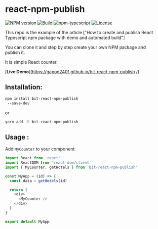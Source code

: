 # react-npm-publish

[![NPM version][npm-image]][npm-url]
[![Build][github-build]][github-build-url]
![npm-typescript]
[![License][github-license]][github-license-url]

This repo is the example of the article ["How to create and publish React Typescript npm package with demo and automated build"]

You can clone it and step by step create your own NPM package and publish it.

It is simple React counter.

[**Live Demo**](https://gapon2401.github.io/bit-react-npm-publish
/)

## Installation:

```bash
npm install bit-react-npm-publish
 --save-dev
```

or

```bash
yarn add -D bit-react-npm-publish

```

## Usage :

Add `MyCounter` to your component:

```js
import React from 'react'
import ReactDOM from 'react-dom/client'
import { MyCounter, getHotels } from 'bit-react-npm-publish'

const MyApp = (id) => {
  const data = getHotels(id)

  return (
    <div>
      <MyCounter />
    </div>
  )
}

export default MyApp
```

[npm-url]: https://www.npmjs.com/package/bit-react-npm-publish
[npm-image]: https://img.shields.io/npm/v/bit-react-npm-publish
[github-license]: https://img.shields.io/github/license/asadul44/react-npm-publish
[github-license-url]: https://github.com/asadul44/my-react-typescript-package/blob/master/LICENSE
[github-build]: https://github.com/asadul44/react-npm-publish/actions/workflows/publish.yml/badge.svg
[github-build-url]: https://github.com/asadul44/react-npm-publish/actions/workflows/publish.yml
[npm-typescript]: https://img.shields.io/npm/types/react-npm-publish
